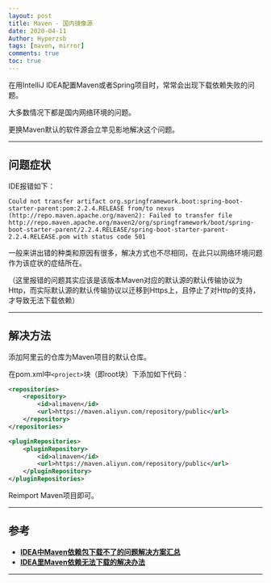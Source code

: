 ```yaml
---
layout: post
title: Maven - 国内镜像源
date: 2020-04-11
Author: Hyperzsb
tags: [maven, mirror]
comments: true
toc: true
---
```


在用IntelliJ IDEA配置Maven或者Spring项目时，常常会出现下载依赖失败的问题。

大多数情况下都是国内网络环境的问题。

更换Maven默认的软件源会立竿见影地解决这个问题。

<!-- more -->



---



## 问题症状

IDE报错如下：

```
Could not transfer artifact org.springframework.boot:spring-boot-starter-parent:pom:2.2.4.RELEASE from/to nexus (http://repo.maven.apache.org/maven2): Failed to transfer file http://repo.maven.apache.org/maven2/org/springframework/boot/spring-boot-starter-parent/2.2.4.RELEASE/spring-boot-starter-parent-2.2.4.RELEASE.pom with status code 501
```

一般来讲出错的种类和原因有很多，解决方式也不尽相同，在此只以网络环境问题作为该症状的症结所在。

（这里报错的问题其实应该是该版本Maven对应的默认源的默认传输协议为Http，而实际默认源的默认传输协议以迁移到Https上，且停止了对Http的支持，才导致无法下载依赖）



---



## 解决方法

添加阿里云的仓库为Maven项目的默认仓库。

在pom.xml中`<project>`块（即root块）下添加如下代码：

```xml
<repositories>
	<repository>
    	<id>alimaven</id>
        <url>https://maven.aliyun.com/repository/public</url>
    </repository>
</repositories>

<pluginRepositories>
	<pluginRepository>
		<id>alimaven</id>
        <url>https://maven.aliyun.com/repository/public</url>
    </pluginRepository>
</pluginRepositories>
```

Reimport Maven项目即可。



---



## 参考

- **[IDEA中Maven依赖包下载不了的问题解决方案汇总](https://blog.csdn.net/jwcxs_m/article/details/80076909)**
- **[IDEA里Maven依赖无法下载的解决办法](https://blog.csdn.net/weixin_36795183/article/details/79408167)**



---

